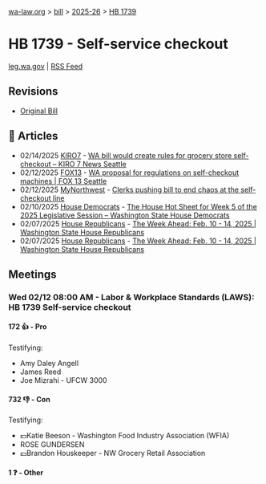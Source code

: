 [wa-law.org](/) > [bill](/bill/) > [2025-26](/bill/2025-26/) > [HB 1739](/bill/2025-26/hb/1739/)

# HB 1739 - Self-service checkout
[leg.wa.gov](https://app.leg.wa.gov/billsummary?BillNumber=1739&Year=2025&Initiative=false) | [RSS Feed](./rss.xml)

## Revisions
* [Original Bill](1/)

## 📰 Articles
* 02/14/2025 [KIRO7](/org/kiro7/) - [WA bill would create rules for grocery store self-checkout – KIRO 7 News Seattle](https://www.kiro7.com/news/local/wa-bill-would-create-rules-grocery-store-self-checkout/4I5O63E5JJHEVKG6NJ4UI4ED3Q/#:~:text=House%20Bill%201739)
* 02/12/2025 [FOX13](/org/fox13/) - [WA proposal for regulations on self-checkout machines | FOX 13 Seattle](https://www.fox13seattle.com/news/washington-regulations-self-checkout-machines#:~:text=House%20Bill%201739)
* 02/12/2025 [MyNorthwest](/org/mynorthwest/) - [Clerks pushing bill to end chaos at the self-checkout line](https://mynorthwest.com/mynorthwest-politics/bill-self-checkout/4044907#:~:text=House%20Bill%201739)
* 02/10/2025 [House Democrats](/org/house_democrats/) - [The House Hot Sheet for Week 5 of the 2025 Legislative Session – Washington State House Democrats](https://housedemocrats.wa.gov/blog/2025/02/10/the-house-hot-sheet-for-week-5-of-the-2025-legislative-session/#:~:text=HB%201739)
* 02/07/2025 [House Republicans](/org/house_republicans/) - [The Week Ahead: Feb. 10 - 14, 2025 | Washington State House Republicans](http://houserepublicans.wa.gov/week/the-week-ahead-feb-10-14-2025/#:~:text=HB%201739)
* 02/07/2025 [House Republicans](/org/house_republicans/) - [The Week Ahead: Feb. 10 - 14, 2025 | Washington State House Republicans](https://houserepublicans.wa.gov/week/the-week-ahead-feb-10-14-2025/#:~:text=HB%201739)

## Meetings
### Wed 02/12 08:00 AM - Labor & Workplace Standards (LAWS): HB 1739 Self-service checkout
#### 172 👍 - Pro
Testifying:
* Amy Daley Angell
* James Reed
* Joe Mizrahi - UFCW 3000

#### 732 👎 - Con
Testifying:
* 💵Katie Beeson - Washington Food Industry Association (WFIA)
* ROSE GUNDERSEN
* 💵Brandon Houskeeper - NW Grocery Retail Association

#### 1 ❓ - Other
